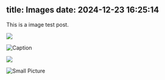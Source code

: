 title: Images
date: 2024-12-23 16:25:14
---

This is a image test post.

![](https://cdn.jsdelivr.net/gh/hexojs/hexo-theme-unit-test@master/source/assets/wallpaper-2572384.jpg)

![Caption](https://cdn.jsdelivr.net/gh/hexojs/hexo-theme-unit-test@master/source/assets/wallpaper-2311325.jpg)

![](https://cdn.jsdelivr.net/gh/hexojs/hexo-theme-unit-test@master/source/assets/wallpaper-878514.jpg)

![Small Picture](https://placehold.it/350x150.jpg)
